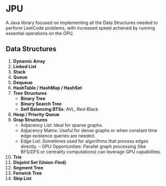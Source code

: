 # JPU

A Java library focused on implementing all the Data Structures needed to perform LeetCode problems, with increased speed achieved 
by running essential operations on the GPU.

## Data Structures

1. **Dynamic Array**
2. **Linked List**
3. **Stack**
4. **Queue**
5. **Dequeue**
6. **HashTable / HashMap / HashSet**
7. **Tree Structures**
    - **Binary Tree**
    - **Binary Search Tree**
    - **Self Balancing BTSs**: AVL, Red-Black
8. **Heap / Priority Queue**
9. **Grap Structures**
    - Adjacency List: Ideal for sparse graphs.
    - Adjacency Matrix: Useful for dense graphs or when constant time edge existence queries are needed.
    - Edge List: Sometimes used for algorithms that process edges directly.
        – GPU Opportunities: Parallel graph processing (like BFS/DFS or centrality computations) can leverage GPU capabilities.
10. **Trie**
11. **Disjoint Set (Union-Find)**
12. **Segment Tree**
13. **Fenwick Tree**
14. **Skip List**
